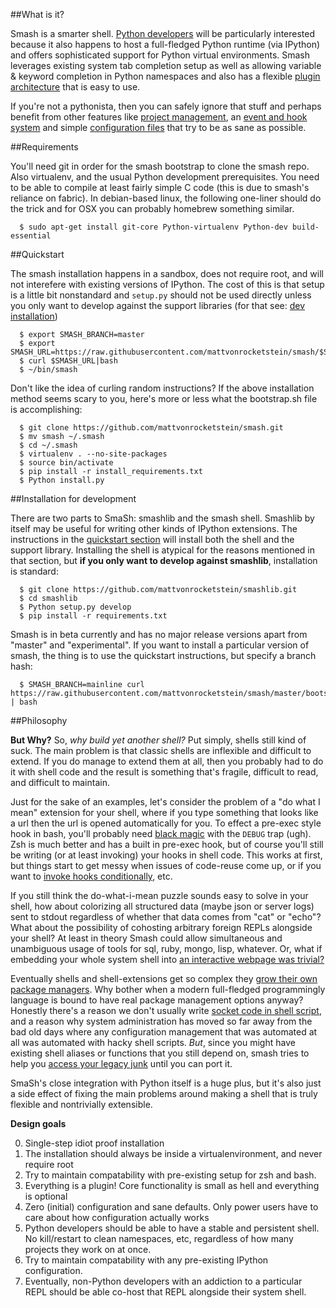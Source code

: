 ##What is it?

Smash is a smarter shell.  [Python developers](Python_use_cases.html) will be particularly interested because it also happens to host a full-fledged Python runtime (via IPython) and offers sophisticated support for Python virtual environments.  Smash leverages existing system tab completion setup as well as allowing variable & keyword completion in Python namespaces and also has a flexible [plugin architecture](plugins.html) that is easy to use.

If you're not a pythonista, then you can safely ignore that stuff and perhaps benefit from other features like [project management](project_manager.html), an [event and hook system](#) and simple [configuration files](configuration.html) that try to be as sane as possible.

<a id="requirements"></a>
##Requirements

You'll need git in order for the smash bootstrap to clone the smash repo.  Also virtualenv, and the usual Python development prerequisites.  You need to be able to compile at least fairly simple C code (this is due to smash's reliance on fabric).  In debian-based linux, the following one-liner should do the trick and for OSX you can probably homebrew something similar.

~~~~{.bash}
  $ sudo apt-get install git-core Python-virtualenv Python-dev build-essential
~~~~

<a id="quickstart"></a>
##Quickstart

The smash installation happens in a sandbox, does not require root, and will not interefere with existing versions of IPython.  The cost of this is that setup is a little bit nonstandard and `setup.py` should not be used directly unless you only want to develop against the support libraries (for that see: [dev installation](#dev-installation))

~~~~{.bash}
  $ export SMASH_BRANCH=master
  $ export SMASH_URL=https://raw.githubusercontent.com/mattvonrocketstein/smash/$SMASH_BRANCH/bootstrap.sh
  $ curl $SMASH_URL|bash
  $ ~/bin/smash
~~~~

Don't like the idea of curling random instructions?  If the above installation method seems scary to you, here's more or less what the bootstrap.sh file is accomplishing:

~~~~{.bash}
  $ git clone https://github.com/mattvonrocketstein/smash.git
  $ mv smash ~/.smash
  $ cd ~/.smash
  $ virtualenv . --no-site-packages
  $ source bin/activate
  $ pip install -r install_requirements.txt
  $ Python install.py
~~~~


<a id="dev-installation"></a>
##Installation for development

There are two parts to SmaSh: smashlib and the smash shell.  Smashlib by itself may be useful for writing other kinds of IPython extensions.  The instructions in the [quickstart section](#quickstart) will install both the shell and the support library.  Installing the shell is atypical for the reasons mentioned in that section, but **if you only want to develop against smashlib**, installation is  standard:

```shell
  $ git clone https://github.com/mattvonrocketstein/smashlib.git
  $ cd smashlib
  $ Python setup.py develop
  $ pip install -r requirements.txt
```

Smash is in beta currently and has no major release versions apart from "master" and "experimental".  If you want to install a particular version of smash, the thing is to use the quickstart instructions, but specify a branch hash:

~~~~{.bash}
  $ SMASH_BRANCH=mainline curl https://raw.githubusercontent.com/mattvonrocketstein/smash/master/bootstrap.sh | bash
~~~~

<a id="dev-installation"></a>
##Philosophy

**But Why?**
So, *why build yet another shell?*  Put simply, shells still kind of suck.  The main problem is that classic shells are inflexible and difficult to extend.  If you do manage to extend them at all, then you probably had to do it with shell code and the result is something that's fragile, difficult to read, and difficult to maintain.

Just for the sake of an examples, let's consider the problem of a "do what I mean" extension for your shell, where if you type something that looks like a url then the url is opened automatically for you.  To effect a pre-exec style hook in bash, you'll probably need [black magic](http://www.twistedmatrix.com/users/glyph/preexec.bash.txt) with the `DEBUG` trap (ugh).  Zsh is much better and has a built in pre-exec hook, but of course you'll still be writing (or at least invoking) your hooks in shell code.  This works at first, but things start to get messy when issues of code-reuse come up, or if you want to [invoke hooks conditionally](project_manager.html), etc.

If you still think the do-what-i-mean puzzle sounds easy to solve in your shell, how about colorizing all structured data (maybe json or server logs) sent to stdout regardless of whether that data comes from "cat" or "echo"?  What about the possibility of cohosting arbitrary foreign REPLs alongside your shell?  At least in theory Smash could allow simultaneous and unambiguous usage of tools for sql, ruby, mongo, lisp, whatever.  Or, what if embedding your whole system shell into [an interactive webpage was trivial?](http://iPython.org/videos.html#the-iPython-notebook)

Eventually shells and shell-extensions get so complex they [grow their own package managers](https://github.com/robbyrussell/oh-my-zsh).  Why bother when a modern full-fledged programmingly language is bound to have real package management options anyway?  Honestly there's a reason we don't usually write [socket code in shell script](http://www.lainoox.com/bash-socket-programming/), and a reason why system administration has moved so far away from the bad old days where any configuration management that was automated at all was automated with hacky shell scripts.  *But*, since you might have existing shell aliases or functions that you still depend on, smash tries to help you [access your legacy junk](configuration.html#inheritance-shell) until you can port it.

SmaSh's close integration with Python itself is a huge plus, but it's also just a side effect of fixing the main problems around making a shell that is truly flexible and nontrivially extensible.

**Design goals**

0. Single-step idiot proof installation
1. The installation should always be inside a virtualenvironment, and never require root
2. Try to maintain compatability with pre-existing setup for zsh and bash.
3. Everything is a plugin!  Core functionality is small as hell and everything is optional
4. Zero (initial) configuration and sane defaults. Only power users have to care about how configuration actually works
5. Python developers should be able to have a stable and persistent shell.  No kill/restart to clean namespaces, etc, regardless of how many projects they work on at once.
6. Try to maintain compatability with any pre-existing IPython configuration.
7. Eventually, non-Python developers with an addiction to a particular REPL should be able co-host that REPL alongside their system shell.
